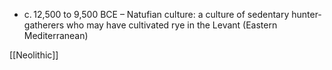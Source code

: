 - c. 12,500 to 9,500 BCE – Natufian culture: a culture of sedentary hunter-gatherers who may have cultivated rye in the Levant (Eastern Mediterranean)

[[Neolithic]]
